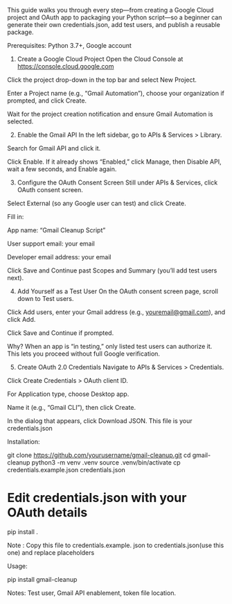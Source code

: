 This guide walks you through every step—from creating a Google Cloud project and OAuth app to packaging your Python script—so a beginner can generate their own credentials.json, add test users, and publish a reusable package.

Prerequisites: Python 3.7+, Google account

1. Create a Google Cloud Project
Open the Cloud Console at https://console.cloud.google.com

Click the project drop-down in the top bar and select New Project.

Enter a Project name (e.g., “Gmail Automation”), choose your organization if prompted, and click Create.

Wait for the project creation notification and ensure Gmail Automation is selected.

2. Enable the Gmail API
In the left sidebar, go to APIs & Services > Library.

Search for Gmail API and click it.

Click Enable. If it already shows “Enabled,” click Manage, then Disable API, wait a few seconds, and Enable again.

3. Configure the OAuth Consent Screen
Still under APIs & Services, click OAuth consent screen.

Select External (so any Google user can test) and click Create.

Fill in:

App name: “Gmail Cleanup Script”

User support email: your email

Developer email address: your email

Click Save and Continue past Scopes and Summary (you’ll add test users next).

4. Add Yourself as a Test User
On the OAuth consent screen page, scroll down to Test users.

Click Add users, enter your Gmail address (e.g., youremail@gmail.com), and click Add.

Click Save and Continue if prompted.

Why?
When an app is “in testing,” only listed test users can authorize it. This lets you proceed without full Google verification.

5. Create OAuth 2.0 Credentials
Navigate to APIs & Services > Credentials.

Click Create Credentials > OAuth client ID.

For Application type, choose Desktop app.

Name it (e.g., “Gmail CLI”), then click Create.

In the dialog that appears, click Download JSON. This file is your credentials.json


Installation:

git clone https://github.com/yourusername/gmail-cleanup.git
cd gmail-cleanup
python3 -m venv .venv
source .venv/bin/activate
cp credentials.example.json credentials.json
# Edit credentials.json with your OAuth details
pip install .

Note : Copy this file to credentials.example. json to credentials.json(use this one) and replace placeholders

Usage:

pip install gmail-cleanup

Notes: Test user, Gmail API enablement, token file location.